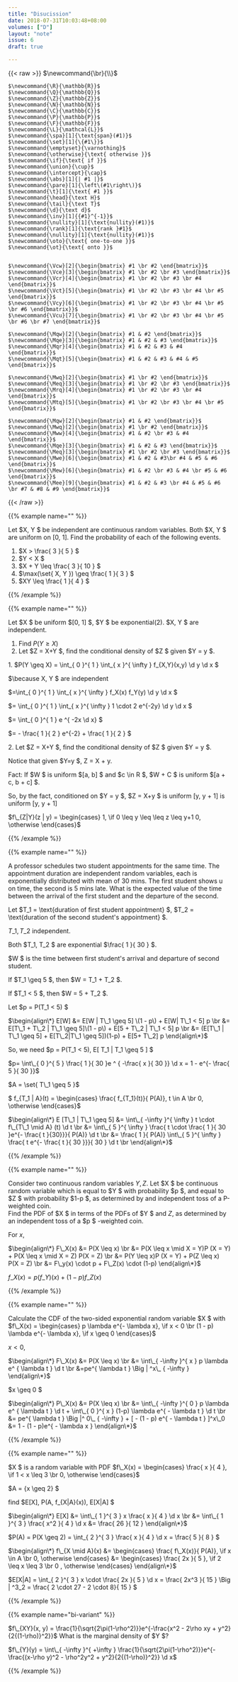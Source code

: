 ```yaml
---
title: "Disucission"
date: 2018-07-31T10:03:48+08:00
volumes: ["D"]
layout: "note"
issue: 6
draft: true

---
```



<!--more-->

<div class="latex-macros">
  {{< raw >}}
    $\newcommand{\br}{\\}$

    $\newcommand{\R}{\mathbb{R}}$
    $\newcommand{\Q}{\mathbb{Q}}$
    $\newcommand{\Z}{\mathbb{Z}}$
    $\newcommand{\N}{\mathbb{N}}$
    $\newcommand{\C}{\mathbb{C}}$
    $\newcommand{\P}{\mathbb{P}}$
    $\newcommand{\F}{\mathbb{F}}$
    $\newcommand{\L}{\mathcal{L}}$
    $\newcommand{\spa}[1]{\text{span}(#1)}$
    $\newcommand{\set}[1]{\{#1\}}$
    $\newcommand{\emptyset}{\varnothing}$
    $\newcommand{\otherwise}{\text{ otherwise }}$
    $\newcommand{\if}{\text{ if }}$
    $\newcommand{\union}{\cup}$
    $\newcommand{\intercept}{\cap}$
    $\newcommand{\abs}[1]{| #1 |}$
    $\newcommand{\pare}[1]{\left\(#1\right\)}$
    $\newcommand{\t}[1]{\text{ #1 }}$
    $\newcommand{\head}{\text H}$
    $\newcommand{\tail}{\text T}$
    $\newcommand{\d}{\text d}$
    $\newcommand{\inv}[1]{{#1}^{-1}}$
    $\newcommand{\nullity}[1]{\text{nullity}(#1)}$
    $\newcommand{\rank}[1]{\text{rank }#1}$
    $\newcommand{\nullity}[1]{\text{nullity}(#1)}$
    $\newcommand{\oto}{\text{ one-to-one }}$
    $\newcommand{\ot}{\text{ onto }}$


    $\newcommand{\Vcw}[2]{\begin{bmatrix} #1 \br #2 \end{bmatrix}}$
    $\newcommand{\Vce}[3]{\begin{bmatrix} #1 \br #2 \br #3 \end{bmatrix}}$
    $\newcommand{\Vcr}[4]{\begin{bmatrix} #1 \br #2 \br #3 \br #4 \end{bmatrix}}$
    $\newcommand{\Vct}[5]{\begin{bmatrix} #1 \br #2 \br #3 \br #4 \br #5 \end{bmatrix}}$
    $\newcommand{\Vcy}[6]{\begin{bmatrix} #1 \br #2 \br #3 \br #4 \br #5 \br #6 \end{bmatrix}}$
    $\newcommand{\Vcu}[7]{\begin{bmatrix} #1 \br #2 \br #3 \br #4 \br #5 \br #6 \br #7 \end{bmatrix}}$

    $\newcommand{\Mqw}[2]{\begin{bmatrix} #1 & #2 \end{bmatrix}}$
    $\newcommand{\Mqe}[3]{\begin{bmatrix} #1 & #2 & #3 \end{bmatrix}}$
    $\newcommand{\Mqr}[4]{\begin{bmatrix} #1 & #2 & #3 & #4 \end{bmatrix}}$
    $\newcommand{\Mqt}[5]{\begin{bmatrix} #1 & #2 & #3 & #4 & #5 \end{bmatrix}}$

    $\newcommand{\Mwq}[2]{\begin{bmatrix} #1 \br #2 \end{bmatrix}}$
    $\newcommand{\Meq}[3]{\begin{bmatrix} #1 \br #2 \br #3 \end{bmatrix}}$
    $\newcommand{\Mrq}[4]{\begin{bmatrix} #1 \br #2 \br #3 \br #4 \end{bmatrix}}$
    $\newcommand{\Mtq}[5]{\begin{bmatrix} #1 \br #2 \br #3 \br #4 \br #5 \end{bmatrix}}$

    $\newcommand{\Mqw}[2]{\begin{bmatrix} #1 & #2 \end{bmatrix}}$
    $\newcommand{\Mwq}[2]{\begin{bmatrix} #1 \br #2 \end{bmatrix}}$
    $\newcommand{\Mww}[4]{\begin{bmatrix} #1 & #2 \br #3 & #4 \end{bmatrix}}$
    $\newcommand{\Mqe}[3]{\begin{bmatrix} #1 & #2 & #3 \end{bmatrix}}$
    $\newcommand{\Meq}[3]{\begin{bmatrix} #1 \br #2 \br #3 \end{bmatrix}}$
    $\newcommand{\Mwe}[6]{\begin{bmatrix} #1 & #2 & #3\br #4 & #5 & #6 \end{bmatrix}}$
    $\newcommand{\Mew}[6]{\begin{bmatrix} #1 & #2 \br #3 & #4 \br #5 & #6 \end{bmatrix}}$
    $\newcommand{\Mee}[9]{\begin{bmatrix} #1 & #2 & #3 \br #4 & #5 & #6 \br #7 & #8 & #9 \end{bmatrix}}$
  {{< /raw >}}
</div>

{{% example name="" %}}

Let $X, Y $ be independent are continuous random variables. Both $X, Y $ are uniform on [0, 1]. Find the probability of each of the following events. <br>
1. $X > \frac{ 3 }{ 5 } $ <br>
2. $Y < X $ <br>
3. $X + Y \leq \frac{ 3 }{ 10 } $ <br>
4. $\max(\set{ X, Y }) \geq \frac{ 1 }{ 3 } $ <br>
5. $XY \leq \frac{ 1 }{ 4 } $

{{% /example %}}

{{% example name="" %}}

Let $X $ be uniform $[0, 1] $, $Y $ be exponential(2). $X, Y $ are independent. <br>
1. Find $P(Y \geq X)$ <br>
2. Let $Z = X+Y $, find the conditional density of $Z $ given $Y = y $.

1\. $P(Y \geq X) = \int\_{ 0 }^{ 1 } \int\_{ x }^{ \infty } f\_{X,Y}(x,y) \d y \d x $

$\because X, Y $ are independent

$=\int\_{ 0 }^{ 1 } \int\_{ x }^{ \infty } f\_X(x) f\_Y(y) \d y \d x $

$= \int\_{ 0 }^{ 1 } \int\_{ x }^{ \infty } 1 \cdot 2 e^{-2y} \d y \d x $

$= \int\_{ 0 }^{ 1 } e ^{ -2x  \d x} $

$= - \frac{ 1 }{ 2 } e^{-2} + \frac{ 1 }{ 2 } $


2\. Let $Z = X+Y $, find the conditional density of $Z $ given $Y = y $.

Notice that given $Y=y $, Z = X + y.

Fact: If $W $ is uniform $[a, b] $ and $c \in R $, $W + C $ is uniform $[a + c, b + c] $.

So, by the fact, conditioned on $Y = y $, $Z = X+y $ is uniform [y, y + 1] is uniform [y, y + 1]

$f\_{Z|Y}(z | y) = \begin{cases}
1, \if 0 \leq y \leq \leq z \leq y+1
0, \otherwise
\end{cases}$

{{% /example %}}

{{% example name="" %}}

A professor schedules two student appointments for the same time. The appointment duration are independent random variables, each is exponentially distributed with mean of 30 mins. The first student shows u on time, the second is 5 mins late. What is the expected value of the time between the arrival of the first student and the departure of the second.

Let $T\_1 = \text{duration of first student appointment} $, $T\_2 = \text{duration of the second student's appointment} $.

$T\_1, T\_2$ independent.


Both $T\_1, T\_2 $ are exponential $\frac{ 1 }{ 30 } $.

$W $ is the time between first student's arrival and departure of second student.

If $T\_1 \geq 5 $, then $W = T\_1 + T\_2 $.

If $T\_1 < 5 $, then $W = 5 + T\_2  $.

Let $p = P(T\_1 < 5) $

$\begin{align\*}
E[W] &= E[W | T\_1 \geq 5] \(1 - p\) + E[W| T\_1 < 5] p \br
&= E[T\_1 + T\_2 | T\_1 \geq 5]\(1 - p\) + E[5 + T\_2 | T\_1 < 5] p \br
&= (E[T\_1 | T\_1 \geq 5] + E[T\_2|T\_1 \geq 5])(1-p) + E[5+ T\_2] p
\end{align\*}$

So, we need $p = P(T\_1 < 5), E[ T\_1 | T\_1 \geq 5 ] $

$p= \int\_{ 0 }^{ 5 } \frac{ 1 }{ 30 }e ^ { -\frac{ x }{ 30 }} \d x = 1 - e^{- \frac{ 5 }{ 30 }}$

$A = \set{ T\_1 \geq 5 }$

$ f\_{T\_1 | A}(t) =
\begin{cases}
  \frac{ f\_{T\_1}(t)}{ P(A)}, t \in A \br
  0,  \otherwise
\end{cases}$

$\begin{align\*}
E [T\_1 | T\_1 \geq 5] &= \int\_{ -\infty }^{ \infty } t \cdot f\_{T\_1 \mid A} (t) \d t \br
&= \int\_{ 5 }^{ \infty } \frac{ t \cdot \frac{ 1 }{ 30 }e^{- \frac{ t }{30}}}{ P(A)} \d t \br
&= \frac{ 1 }{ P(A)} \int\_{ 5 }^{ \infty }  \frac{ t e^{- \frac{ t }{ 30 }}}{ 30 } \d t \br
\end{align\*}$


{{% /example %}}

{{% example name="" %}}

Consider two continuous random variables $Y, Z$. Let $X $ be continuous random variable which is equal to $Y $ with probability $p $, and equal to $Z $ with probability $1-p $, as determined by and independent toss of a P-weighted coin.
<br>Find the PDF of $X $ in terms of the PDFs of $Y $ and $Z$, as determined by an independent toss of a $p $ -weighted coin.

For $x$,

$\begin{align\*}
F\_X(x) &= P(X \leq x) \br
&= P(X \leq x \mid X = Y)P (X = Y) + P(X \leq x \mid X = Z) P(X = Z) \br
&= P(Y \leq x)P (X = Y) + P(Z \leq x) P(X = Z) \br
&= F\_y(x) \cdot p + F\_Z(x) \cdot (1-p)
\end{align\*}$

$f\_X(x) = p(f\_Y)(x) + (1 - p)f\_Z(x)$

{{% /example %}}

{{% example name="" %}}

Calculate the CDF of the two-sided exponential random variable $X $ with $f\_X(x) = \begin{cases}
p \lambda e^{- \lambda x}, \if x < 0 \br
(1 - p) \lambda e^{- \lambda x}, \if x \geq 0
\end{cases}$

$x < 0,$

$\begin{align\*}
F\_X(x) &= P(X \leq x)  \br
&= \int\_{ -\infty }^{ x } p \lambda e^ { \lambda t } \d t \br
&=pe^{ \lambda t } \Big | ^x\_ { -\infty }
\end{align\*}$

$x \geq 0 $

$\begin{align\*}
P\_X(x) &= P(X \leq x) \br
&= \int\_{ -\infty }^{ 0 } p \lambda e^ { \lambda t } \d t + \int\_{ 0 }^{ x } (1-p) \lambda e^{ - \lambda t } \d t \br
&= pe^{ \lambda t } \Big |^ 0\_ { -\infty } + [ - (1 - p) e^{ - \lambda t } ]^x\_0
&= 1 - (1 - p)e^{ - \lambda x }
\end{align\*}$

{{% /example %}}

{{% example name="" %}}

$X $ is a random variable with PDF $f\_X(x) = \begin{cases}
\frac{ x }{ 4 }, \if 1 < x \leq 3 \br
0, \otherwise
\end{cases}$

$A = {x \geq 2} $

find $E[X], P(A, f\_{X|A}(x)), E[X|A] $

$\begin{align\*}
 E[X] &= \int\_{ 1 }^{ 3 } x \frac{ x }{ 4 } \d x \br
&= \int\_{ 1 }^{ 3 } \frac{ x^2 }{ 4 } \d x
&= \frac{ 26 }{ 12 }
\end{align\*}$

$P(A) = P(X \geq 2) = \int\_{ 2 }^{ 3 } \frac{ x }{ 4 } \d x = \frac{ 5 }{ 8 } $

$\begin{align\*}
f\_{X \mid A}(x) &= \begin{cases}
  \frac{ f\_X(x)}{ P(A)}, \if x \in A \br
  0, \otherwise
\end{cases}
&= \begin{cases}
\frac{ 2x }{ 5 }, \if 2 \leq x \leq 3 \br
0 , \otherwise
\end{cases}
\end{align\*}$

$E[X|A] = \int\_{ 2 }^{ 3 } x \cdot \frac{ 2x }{ 5 } \d x = \frac{ 2x^3 }{ 15 } \Big | ^3\_2 = \frac{ 2 \cdot 27 - 2 \cdot 8}{ 15 } $

{{% /example %}}

{{% example name="bi-variant" %}}

$f\_{XY}(x, y) = \frac{1}{\sqrt{2\pi(1-\rho^2)}}e^{-\frac{x^2 - 2\rho xy + y^2}{2{(1-\rho)}^2}}$
What is the marginal density of $Y $?

$f\_{Y}(y) = \int\_{ -\infty }^{ +\infty } \frac{1}{\sqrt{2\pi(1-\rho^2)}}e^{-\frac{(x-\rho y)^2 - \rho^2y^2 + y^2}{2{(1-\rho)}^2}} \d x$

{{% /example %}}

